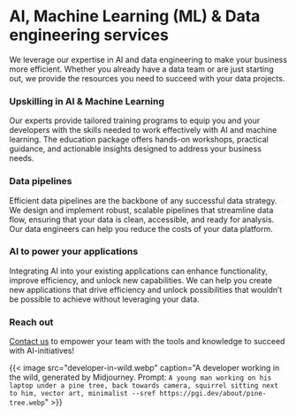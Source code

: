 # AI, Machine Learning (ML) & Data engineering services


We leverage our expertise in AI and data engineering to make your business more efficient. Whether you already have a data team or are just starting out, we provide the resources you need to succeed with your data projects.

### Upskilling in AI & Machine Learning

Our experts provide tailored training programs to equip you and your developers with the skills needed to work effectively with AI and machine learning. The education package offers hands-on workshops, practical guidance, and actionable insights designed to address your business needs.

### Data pipelines

Efficient data pipelines are the backbone of any successful data strategy. We design and implement robust, scalable pipelines that streamline data flow, ensuring that your data is clean, accessible, and ready for analysis. Our data engineers can help you reduce the costs of your data platform.

### AI to power your applications

Integrating AI into your existing applications can enhance functionality, improve efficiency, and unlock new capabilities. We can help you create new applications that drive efficiency and unlock possibilities that wouldn’t be possible to achieve without leveraging your data.

### Reach out 
[Contact us](/) to empower your team with the tools and knowledge to succeed with AI-initiatives!


{{< image src="developer-in-wild.webp" caption="A developer working in the wild, generated by Midjourney. Prompt: `A young man working on his laptop under a pine tree, back towards camera, squirrel sitting next to him, vector art, minimalist --sref https://pgi.dev/about/pine-tree.webp`" >}}


